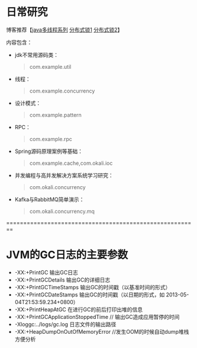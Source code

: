 日常研究
==============
博客推荐【[java多线程系列](http://www.cnblogs.com/-new/p/7234332.html)  [分布式锁1](http://www.hollischuang.com/archives/1716)  [分布式锁2](http://61b4d741.wiz03.com/share/s/1xJdt12zWkRX2kf5WN2t3Sec07-aUC2Kpk1N2OU5o52SOHLD?)】

内容包含：

* jdk不常用源码类：
	> com.example.util

* 线程：
	> com.example.concurrency

* 设计模式：
	> com.example.pattern

* RPC：
	> com.example.rpc

* Spring源码原理案例等基础：
	> com.example.cache,com.okali.ioc

* 并发编程与高并发解决方案系统学习研究：
	> com.okali.concurrency
	
* Kafka与RabbitMQ简单演示：
	> com.okali.concurrency.mq
	
========================================================	

JVM的GC日志的主要参数
==============
* -XX:+PrintGC 输出GC日志
* -XX:+PrintGCDetails 输出GC的详细日志
* -XX:+PrintGCTimeStamps 输出GC的时间戳（以基准时间的形式）
* -XX:+PrintGCDateStamps 输出GC的时间戳（以日期的形式，如 2013-05-04T21:53:59.234+0800）
* -XX:+PrintHeapAtGC 在进行GC的前后打印出堆的信息
* -XX:+PrintGCApplicationStoppedTime // 输出GC造成应用暂停的时间
* -Xloggc:../logs/gc.log 日志文件的输出路径
* -XX:+HeapDumpOnOutOfMemoryError //发生OOM的时候自动dump堆栈方便分析
